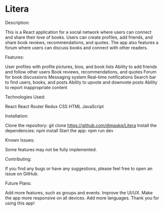 # Litera

Description:

This is a React application for a social network where users can connect and share their love of books. Users can create profiles, add friends, and share book reviews, recommendations, and quotes. The app also features a forum where users can discuss books and connect with other readers.

Features:

  User profiles with profile pictures, bios, and book lists
  Ability to add friends and follow other users
  Book reviews, recommendations, and quotes
  Forum for book discussions
  Messaging system
  Real-time notifications
  Search bar to find users, books, and posts
  Ability to upvote and downvote posts
  Ability to report inappropriate content
  
Technologies Used:

  React
  React Router
  Redux
  CSS
  HTML
  JavaScript
  
Installation:

Clone the repository: git clone https://github.com/dimaskq/Litera
Install the dependencies: npm install
Start the app: npm run dev

Known Issues:

Some features may not be fully implemented.

Contributing:

If you find any bugs or have any suggestions, please feel free to open an issue on GitHub.

Future Plans:

Add more features, such as groups and events.
Improve the UI/UX.
Make the app more responsive on all devices.
Add more languages.
Thank you for using this app!
